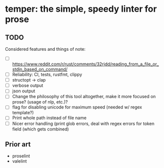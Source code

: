 # temper: the simple, speedy linter for prose

## TODO
Considered features and things of note:
- [ ] https://www.reddit.com/r/rust/comments/32rjdd/reading_from_a_file_or_stdin_based_on_command/
- [ ] Reliability: CI, tests, rustfmt, clippy
- [ ] structopt -> clap
- [ ] verbose output
- [ ] json output
- [ ] Change the philosophy of this tool altogether, make it more focused on prose? (usage of nlp, etc.)?
- [ ] flag for disabling unicode for maximum speed (needed w/ regex template?)
- [ ] Print whole path instead of file name
- [ ] Nicer error handling (print glob errors, deal with regex errors for token field (which gets combined)

## Prior art
- proselint
- valelint
